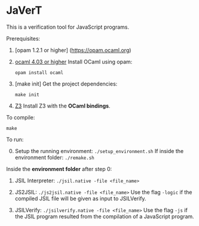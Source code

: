 # JaVerT

This is a verification tool for JavaScript programs. 

Prerequisites:

1. [opam 1.2.1 or higher] (https://opam.ocaml.org) 

2. [ocaml 4.03 or higher](http://caml.inria.fr/ocaml/index.en.html)
    Install OCaml using opam:
    
    `opam install ocaml`

3. [make init]
    Get the project dependencies:

    `make init`

4. [Z3](https://github.com/Z3Prover/z3)
    Install Z3 with the **OCaml bindings**.


To compile: 

    make

To run: 

0.  Setup the running environment: 
    `./setup_environment.sh`
    If inside the environment folder: 
    `./remake.sh`
    
Inside the **environment folder** after step 0: 

1.  JSIL Interpreter: 
	`./jsil.native -file <file_name>`

2.  JS2JSIL: 
	`./js2jsil.native -file <file_name>`
    Use the flag `-logic` if the compiled JSIL file will be given as input to JSILVerify. 

3.  JSILVerify: 
	`./jsilverify.native -file <file_name>` 
    Use the flag `-js` if the JSIL program resulted from the compilation of a JavaScript program.




